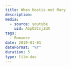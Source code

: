 ```yaml
---
title: When Kostis met Mary
description:
media:
  - source: youtube
    uid: A5pO3CsjZdA
tags:
  - Romance
date: 2019-01-01
dateFormat: "%Y"
duration: 5
type: film-doc
---
```


